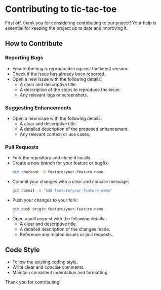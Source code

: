 # Contributing to tic-tac-toe

First off, thank you for considering contributing to our project! Your help is essential for keeping the project up to date and improving it.

## How to Contribute

### Reporting Bugs

- Ensure the bug is reproducible against the latest version.
- Check if the issue has already been reported.
- Open a new issue with the following details:
  - A clear and descriptive title.
  - A description of the steps to reproduce the issue.
  - Any relevant logs or screenshots.

### Suggesting Enhancements

- Open a new issue with the following details:
  - A clear and descriptive title.
  - A detailed description of the proposed enhancement.
  - Any relevant context or use cases.

### Pull Requests

- Fork the repository and clone it locally.
- Create a new branch for your feature or bugfix:
  ```bash
  git checkout -b feature/your-feature-name
  ```
- Commit your changes with a clear and concise message:
  ```bash
  git commit -m "Add feature/your-feature-name"
  ```
- Push your changes to your fork:
  ```bash
  git push origin feature/your-feature-name
  ```
- Open a pull request with the following details:
  - A clear and descriptive title.
  - A detailed description of the changes made.
  - Reference any related issues or pull requests.

## Code Style

- Follow the existing coding style.
- Write clear and concise comments.
- Maintain consistent indentation and formatting.

Thank you for contributing!
